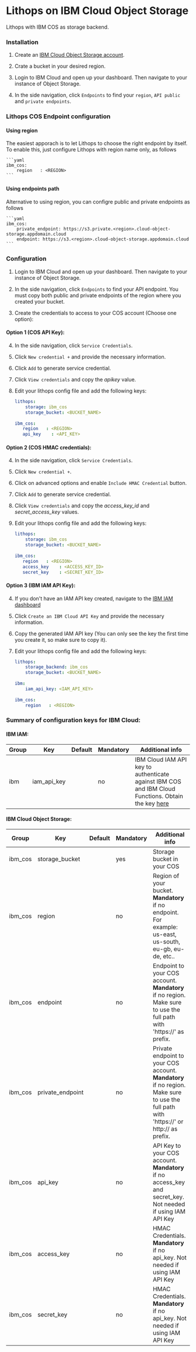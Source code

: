 # Lithops on IBM Cloud Object Storage


Lithops with IBM COS as storage backend.


### Installation

1. Create an [IBM Cloud Object Storage account](https://www.ibm.com/cloud/object-storage).

2. Crate a bucket in your desired region.
3. Login to IBM Cloud and open up your dashboard. Then navigate to your instance of Object Storage.

4. In the side navigation, click `Endpoints` to find your `region`, `API public` and `private endpoints`.

### Lithops COS Endpoint configuration
#### Using region
The easiest apporach is to let Lithops to choose the right endpoint by itself. To enable this, just configure Lithops with region name only, as follows

    ```yaml
    ibm_cos:
        region   : <REGION>
    ```
#### Using endpoints path
Alternative to using region, you can configre public and private endpoints as follows

    ```yaml
    ibm_cos:
        private_endpoint: https://s3.private.<region>.cloud-object-storage.appdomain.cloud
        endpoint: https://s3.<region>.cloud-object-storage.appdomain.cloud
    ```

### Configuration

1. Login to IBM Cloud and open up your dashboard. Then navigate to your instance of Object Storage.

2. In the side navigation, click `Endpoints` to find your API endpoint. You must copy both public and private endpoints of the region where you created your bucket.

3. Create the credentials to access to your COS account (Choose one option):
 
#### Option 1 (COS API Key):

4. In the side navigation, click `Service Credentials`.

5. Click `New credential +` and provide the necessary information.

6. Click `Add` to generate service credential.

7. Click `View credentials` and copy the *apikey* value.

8. Edit your lithops config file and add the following keys:

    ```yaml
    lithops:
        storage: ibm_cos
        storage_bucket: <BUCKET_NAME>
       
    ibm_cos:
       region   : <REGION>
       api_key    : <API_KEY>
    ```

#### Option 2 (COS HMAC credentials):

4. In the side navigation, click `Service Credentials`.

5. Click `New credential +`.

6. Click on advanced options and enable `Include HMAC Credential` button. 

7. Click `Add` to generate service credential.

8. Click `View credentials` and copy the *access_key_id* and *secret_access_key* values.

9. Edit your lithops config file and add the following keys:
    ```yaml
    lithops:
        storage: ibm_cos
        storage_bucket: <BUCKET_NAME>
       
    ibm_cos:
       region   : <REGION>  
       access_key    : <ACCESS_KEY_ID>
       secret_key    : <SECRET_KEY_ID>
    ```

#### Option 3 (IBM IAM API Key):

4. If you don't have an IAM API key created, navigate to the [IBM IAM dashboard](https://cloud.ibm.com/iam/apikeys)

5. Click `Create an IBM Cloud API Key` and provide the necessary information.

6. Copy the generated IAM API key (You can only see the key the first time you create it, so make sure to copy it).

7. Edit your lithops config file and add the following keys:
    ```yaml
    lithops:
        storage_backend: ibm_cos
        storage_bucket: <BUCKET_NAME>
        
    ibm:
        iam_api_key: <IAM_API_KEY>
       
    ibm_cos:
        region   : <REGION>
    ```

### Summary of configuration keys for IBM Cloud:

#### IBM IAM:

|Group|Key|Default|Mandatory|Additional info|
|---|---|---|---|---|
|ibm | iam_api_key | |no | IBM Cloud IAM API key to authenticate against IBM COS and IBM Cloud Functions. Obtain the key [here](https://cloud.ibm.com/iam/apikeys) |


#### IBM Cloud Object Storage:

|Group|Key|Default|Mandatory|Additional info|
|---|---|---|---|---|
|ibm_cos | storage_bucket | |yes | Storage bucket in your COS |
|ibm_cos | region | |no | Region of your bucket. **Mandatory** if no endpoint. For example: us-east, us-south, eu-gb, eu-de, etc..|
|ibm_cos | endpoint | |no | Endpoint to your COS account. **Mandatory** if no region. Make sure to use the full path with 'https://' as prefix. |
|ibm_cos | private_endpoint | |no | Private endpoint to your COS account. **Mandatory** if no region. Make sure to use the full path with 'https://' or http:// as prefix. |
|ibm_cos | api_key | |no | API Key to your COS account. **Mandatory** if no access_key and secret_key. Not needed if using IAM API Key|
|ibm_cos | access_key | |no | HMAC Credentials. **Mandatory** if no api_key. Not needed if using IAM API Key|
|ibm_cos | secret_key | |no | HMAC Credentials. **Mandatory** if no api_key. Not needed if using IAM API Key|

